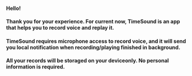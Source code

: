 #### Hello!

#### Thank you for your experience. For current now, TimeSound is an app that helps you to record voice and replay it.

#### TimeSound requires microphone access to record voice, and it will send you local notification when recording/playing finished in background.

#### All your records will be storaged on your deviceonly. No personal information is required.